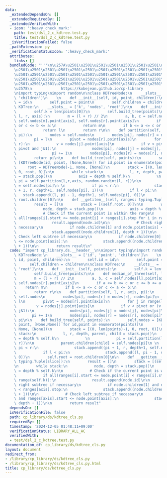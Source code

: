 ```yaml
---
data:
  _extendedDependsOn: []
  _extendedRequiredBy: []
  _extendedVerifiedWith:
  - icon: ':heavy_check_mark:'
    path: test/dsl_2_c_kdtree.test.py
    title: test/dsl_2_c_kdtree.test.py
  _isVerificationFailed: false
  _pathExtension: py
  _verificationStatusIcon: ':heavy_check_mark:'
  attributes:
    links: []
  bundledCode: "'''\n\u257A\u2501\u2501\u2501\u2501\u2501\u2501\u2501\u2501\u2501\u2501\
    \u2501\u2501\u2501\u2501\u2501\u2501\u2501\u2501\u2501\u2501\u2501\u2501\u2501\
    \u2501\u2501\u2501\u2501\u2501\u2501\u2501\u2501\u2501\u2501\u2501\u2501\u2501\
    \u2501\u2501\u2501\u2501\u2501\u2501\u2501\u2501\u2501\u2501\u2501\u2501\u2501\
    \u2501\u2501\u2501\u2501\u2501\u2501\u2501\u2501\u2501\u2501\u2501\u2501\u2501\
    \u2578\n             https://kobejean.github.io/cp-library               \n'''\n\
    \nimport typing\nimport random\n\nclass KDTreeNode:\n    __slots__ = ['id', 'point',\
    \ 'children']\n    \n    def __init__(self, id, point, children):\n        self.id\
    \ = id\n        self.point = point\n        self.children = children\n\nclass\
    \ KDTree:\n    __slots__ = ['k', 'nodes', 'root']\n\n    def __init__(self, points):\n\
    \        self.k = len(points[0])\n        self.build_tree(points)\n\n    def median_of_three(self,\
    \ l, r, axis):\n        m = (l + r) // 2\n        a, b, c = self.nodes[l].point[axis],\
    \ self.nodes[m].point[axis], self.nodes[r].point[axis]\n        if a <= b <= c\
    \ or c <= b <= a:\n            return m\n        if b <= a <= c or c <= a <= b:\n\
    \            return l\n        return r\n\n    def partition(self, l, r, axis,\
    \ pi):\n        nodes = self.nodes\n        nodes[pi], nodes[r] = nodes[r], nodes[pi]\n\
    \        pi = l\n        pivot = nodes[r].point[axis]\n        for j in range(l,\
    \ r):\n            v = nodes[j].point[axis]\n            if v < pivot or (v ==\
    \ pivot and j&1):\n                nodes[pi], nodes[j] = nodes[j], nodes[pi]\n\
    \                pi += 1\n        nodes[pi], nodes[r] = nodes[r], nodes[pi]\n\
    \        return pi\n\n    def build_tree(self, points):\n        self.nodes =\
    \ [KDTreeNode(id, point, [None,None]) for id,point in enumerate(points)]\n   \
    \     root = KDTreeNode(-1, None, [None])\n        stack = [(0, len(points)-1,\
    \ 0, root, 0)]\n\n        while stack:\n            l, r, depth, parent, child\
    \ = stack.pop()\n            axis = depth % self.k\n            \n           \
    \ pi = self.partition(l,r,axis, random.randint(l, r))\n\n            parent.children[child]\
    \ = self.nodes[pi]\n \n            if pi < r:\n                stack.append((pi\
    \ + 1, r, depth+1, self.nodes[pi], 1))\n            if l < pi:\n             \
    \   stack.append((l, pi - 1, depth+1, self.nodes[pi], 0))\n        self.root =\
    \ root.children[0]\n\n    def __getitem__(self, ranges: typing.Tuple[slice]):\n\
    \        result = []\n        stack = [(self.root, 0)]\n\n        while stack:\n\
    \            node, depth = stack.pop()\n            axis = depth % self.k\n\n\
    \            # Check if the current point is within the range\n            if\
    \ all(ranges[i].start <= node.point[i] < ranges[i].stop for i in range(self.k)):\n\
    \                result.append(node.id)\n\n            # Check right subtree if\
    \ necessary\n            if node.children[1] and node.point[axis] < ranges[axis].stop:\n\
    \                stack.append((node.children[1], depth + 1))\n\n            #\
    \ Check left subtree if necessary\n            if node.children[0] and ranges[axis].start\
    \ <= node.point[axis]:\n                stack.append((node.children[0], depth\
    \ + 1))\n\n        return result\n"
  code: "import cp_library.ds.__header__\n\nimport typing\nimport random\n\nclass\
    \ KDTreeNode:\n    __slots__ = ['id', 'point', 'children']\n    \n    def __init__(self,\
    \ id, point, children):\n        self.id = id\n        self.point = point\n  \
    \      self.children = children\n\nclass KDTree:\n    __slots__ = ['k', 'nodes',\
    \ 'root']\n\n    def __init__(self, points):\n        self.k = len(points[0])\n\
    \        self.build_tree(points)\n\n    def median_of_three(self, l, r, axis):\n\
    \        m = (l + r) // 2\n        a, b, c = self.nodes[l].point[axis], self.nodes[m].point[axis],\
    \ self.nodes[r].point[axis]\n        if a <= b <= c or c <= b <= a:\n        \
    \    return m\n        if b <= a <= c or c <= a <= b:\n            return l\n\
    \        return r\n\n    def partition(self, l, r, axis, pi):\n        nodes =\
    \ self.nodes\n        nodes[pi], nodes[r] = nodes[r], nodes[pi]\n        pi =\
    \ l\n        pivot = nodes[r].point[axis]\n        for j in range(l, r):\n   \
    \         v = nodes[j].point[axis]\n            if v < pivot or (v == pivot and\
    \ j&1):\n                nodes[pi], nodes[j] = nodes[j], nodes[pi]\n         \
    \       pi += 1\n        nodes[pi], nodes[r] = nodes[r], nodes[pi]\n        return\
    \ pi\n\n    def build_tree(self, points):\n        self.nodes = [KDTreeNode(id,\
    \ point, [None,None]) for id,point in enumerate(points)]\n        root = KDTreeNode(-1,\
    \ None, [None])\n        stack = [(0, len(points)-1, 0, root, 0)]\n\n        while\
    \ stack:\n            l, r, depth, parent, child = stack.pop()\n            axis\
    \ = depth % self.k\n            \n            pi = self.partition(l,r,axis, random.randint(l,\
    \ r))\n\n            parent.children[child] = self.nodes[pi]\n \n            if\
    \ pi < r:\n                stack.append((pi + 1, r, depth+1, self.nodes[pi], 1))\n\
    \            if l < pi:\n                stack.append((l, pi - 1, depth+1, self.nodes[pi],\
    \ 0))\n        self.root = root.children[0]\n\n    def __getitem__(self, ranges:\
    \ typing.Tuple[slice]):\n        result = []\n        stack = [(self.root, 0)]\n\
    \n        while stack:\n            node, depth = stack.pop()\n            axis\
    \ = depth % self.k\n\n            # Check if the current point is within the range\n\
    \            if all(ranges[i].start <= node.point[i] < ranges[i].stop for i in\
    \ range(self.k)):\n                result.append(node.id)\n\n            # Check\
    \ right subtree if necessary\n            if node.children[1] and node.point[axis]\
    \ < ranges[axis].stop:\n                stack.append((node.children[1], depth\
    \ + 1))\n\n            # Check left subtree if necessary\n            if node.children[0]\
    \ and ranges[axis].start <= node.point[axis]:\n                stack.append((node.children[0],\
    \ depth + 1))\n\n        return result"
  dependsOn: []
  isVerificationFile: false
  path: cp_library/ds/kdtree_cls.py
  requiredBy: []
  timestamp: '2024-12-05 01:48:11+09:00'
  verificationStatus: LIBRARY_ALL_AC
  verifiedWith:
  - test/dsl_2_c_kdtree.test.py
documentation_of: cp_library/ds/kdtree_cls.py
layout: document
redirect_from:
- /library/cp_library/ds/kdtree_cls.py
- /library/cp_library/ds/kdtree_cls.py.html
title: cp_library/ds/kdtree_cls.py
---
```


